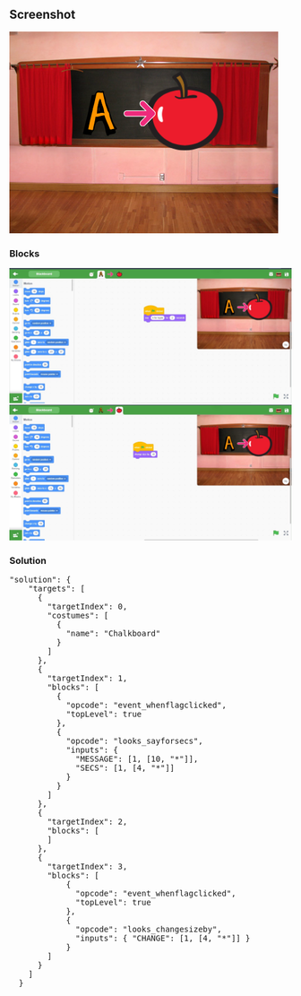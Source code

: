 <h2>Screenshot</h2>
<img src="./ProjectSnap.png" />
<h3>Blocks</h3>
<img src="./Blackboard.jpg" />
<img src="./Blackboard1.jpg" />

<h3>Solution</h3>
<pre>
"solution": {
    "targets": [
      {
        "targetIndex": 0,
        "costumes": [
          {
            "name": "Chalkboard"
          }
        ]
      },
      {
        "targetIndex": 1,
        "blocks": [
          {
            "opcode": "event_whenflagclicked",
            "topLevel": true
          },
          {
            "opcode": "looks_sayforsecs",
            "inputs": {
              "MESSAGE": [1, [10, "*"]],
              "SECS": [1, [4, "*"]]
            }
          }
        ]
      },
      {
        "targetIndex": 2,
        "blocks": [
        ]
      },
      {
        "targetIndex": 3,
        "blocks": [
            {
              "opcode": "event_whenflagclicked",
              "topLevel": true
            },
            {
              "opcode": "looks_changesizeby",
              "inputs": { "CHANGE": [1, [4, "*"]] }
            }
        ]
      }
    ]
  }
</pre>